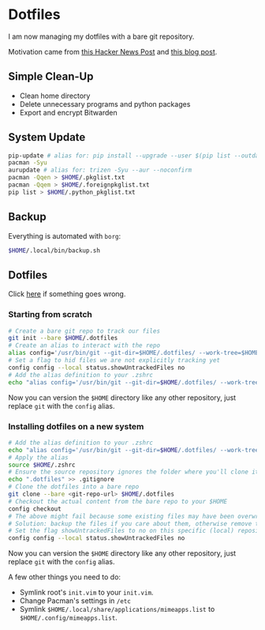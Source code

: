 # Dotfiles

I am now managing my dotfiles with a bare git repository. 

Motivation came from [this Hacker News Post](https://news.ycombinator.com/item?id=11070797) and [this blog post](https://www.atlassian.com/git/tutorials/dotfiles).

## Simple Clean-Up

* Clean home directory
* Delete unnecessary programs and python packages
* Export and encrypt Bitwarden

## System Update

```bash
pip-update # alias for: pip install --upgrade --user $(pip list --outdated --user --format=freeze | cut -d
pacman -Syu
aurupdate # alias for: trizen -Syu --aur --noconfirm
pacman -Qqen > $HOME/.pkglist.txt
pacman -Qqem > $HOME/.foreignpkglist.txt
pip list > $HOME/.python_pkglist.txt
```

## Backup

Everything is automated with `borg`:
```bash
$HOME/.local/bin/backup.sh
```

## Dotfiles

Click [here](https://www.atlassian.com/git/tutorials/dotfiles) if something goes wrong.

### Starting from scratch

```bash
# Create a bare git repo to track our files
git init --bare $HOME/.dotfiles
# Create an alias to interact with the repo
alias config='/usr/bin/git --git-dir=$HOME/.dotfiles/ --work-tree=$HOME'
# Set a flag to hid files we are not explicitly tracking yet
config config --local status.showUntrackedFiles no
# Add the alias definition to your .zshrc
echo "alias config='/usr/bin/git --git-dir=$HOME/.dotfiles/ --work-tree=$HOME'" >> $HOME/.zshrc
```
Now you can version the `$HOME` directory like any other repository, just replace `git` with the `config` alias.

### Installing dotfiles on a new system

```bash
# Add the alias definition to your .zshrc
echo "alias config='/usr/bin/git --git-dir=$HOME/.dotfiles/ --work-tree=$HOME'" >> $HOME/.zshrc
# Apply the alias
source $HOME/.zshrc
# Ensure the source repository ignores the folder where you'll clone it to avoid recursion problems
echo ".dotfiles" >> .gitignore
# Clone the dotfiles into a bare repo
git clone --bare <git-repo-url> $HOME/.dotfiles
# Checkout the actual content from the bare repo to your $HOME
config checkout
# The above might fail because some existing files may have been overwritten by git.
# Solution: backup the files if you care about them, otherwise remove them.
# Set the flag showUntrackedFiles to no on this specific (local) repository
config config --local status.showUntrackedFiles no
```
Now you can version the `$HOME` directory like any other repository, just replace `git` with the `config` alias.

A few other things you need to do:

* Symlink root's `init.vim` to your `init.vim`.
* Change Pacman's settings in `/etc`
* Symlink `$HOME/.local/share/applications/mimeapps.list` to `$HOME/.config/mimeapps.list`.
